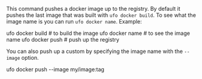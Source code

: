 This command pushes a docker image up to the registry.  By default it pushes the last image that was built with `ufo docker build`.  To see what the image name is you can run `ufo docker name`. Example:

  ufo docker build # to build the image
  ufo docker name  # to see the image name
  ufo docker push  # push up the registry

You can also push up a custom by specifying the image name with the `--image` option.

  ufo docker push --image my/image:tag
